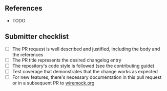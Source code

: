 <!-- Please describe your pull request here. -->

## References

- TODO

<!-- References to relevant GitHub issues and pull requests, esp. upstream and downstream changes -->

## Submitter checklist

- [ ] The PR request is well described and justified, including the body and the references
- [ ] The PR title represents the desired changelog entry
- [ ] The repository's code style is followed (see the contributing guide)
- [ ] Test coverage that demonstrates that the change works as expected
- [ ] For new features, there's necessary documentation in this pull request or in a subsequent PR to [wiremock.org](https://github.com/wiremock/wiremock.org)

<!--
Put an `x` into the [ ] to show you have filled the information.
The template comes from https://github.com/wiremock/.github/blob/main/.github/pull_request_template.md 
You can override it by creating .github/pull_request_template.md in your own repository 
-->
